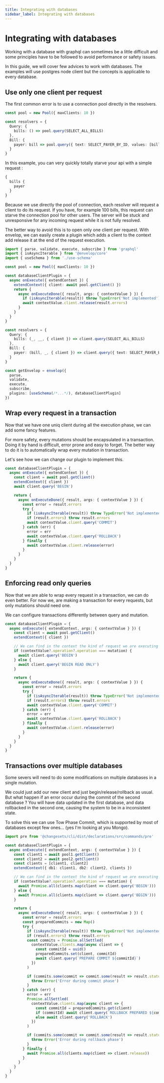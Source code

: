```yaml
---
title: Integrating with databases
sidebar_label: Integrating with databases
---
```


# Integrating with databases

Working with a database with graphql can sometimes be a little difficult and some principles have to be followed
to avoid performance or safety issues.

In this guide, we will cover few advices to work with databases. The examples will use postgres node client but
the concepts is applicable to every database.

## Use only one client per request

The first common error is to use a connection pool directly in the resolvers.

```ts
const pool = new Pool({ maxClients: 10 })

const resolvers = {
  Query: {
    bills: () => pool.query(SELECT_ALL_BILLS)
  },
  Bill: {
    payer: bill => pool.query({ text: SELECT_PAYER_BY_ID, values: [bill.payer_id] })
  }
}
```

In this example, you can very quickly totally starve your api with a simple request :

```graphql
{
  bills {
    payer
  }
}
```

Because we use directly the pool of connection, each resolver will request a client to do its request.
If you have, for example 100 bills, this request can starve the connection pool for other users.
The server will be stuck and unresponsive for any incoming request while it is not fully resolved.

The better way to avoid this is to open only one client per request. With envelop, we can easily create
a plugin which adds a client to the context add release it at the end of the request execution.

```ts
import { parse, validate, execute, subscribe } from 'graphql'
import { isAsyncIterable } from '@envelop/core'
import { useSchema } from './use-schema'

const pool = new Pool({ maxClients: 10 })

const databaseClientPlugin = {
  async onExecute({ extendContext }) {
    extendContext({ client: await pool.getClient() })
    return {
      async onExecuteDone({ result, args: { contextValue } }) {
        if (isAsyncIterable(result)) throw TypeError('Not implemented')
        await contextValue.client.release(result.errors)
      }
    }
  }
}

const resolvers = {
  Query: {
    bills: (_, __, { client }) => client.query(SELECT_ALL_BILLS)
  },
  Bill: {
    payer: (bill, _, { client }) => client.query({ text: SELECT_PAYER_BY_ID, values: [bill.payer_id] })
  }
}

const getEnvelop = envelop({
  parse,
  validate,
  execute,
  subscribe,
  plugins: [useSchema(/*...*/), databaseClientPlugin]
})
```

## Wrap every request in a transaction

Now that we have one uniq client during all the execution phase, we can add some fancy features.

For more safety, every mutations should be encapsulated in a transaction. Doing it by hand is difficult,
error prone and easy to forget. The better way to do it is to automatically wrap every mutation in transaction.

Let's see how we can change our plugin to implement this.

```ts
const databaseClientPlugin = {
  async onExecute({ extendContext }) {
    const client = await pool.getClient()
    extendContext({ client })
    await client.query('BEGIN')

    return {
      async onExecuteDone({ result, args: { contextValue } }) {
        const error = result.errors
        try {
          if (isAsyncIterable(result)) throw TypeError('Not implemented')
          if (result.errors) throw result.errors
          await contextValue.client.query('COMMIT')
        } catch (err) {
          error = err
          await contextValue.client.query('ROLLBACK')
        } finally {
          await contextValue.client.release(error)
        }
      }
    }
  }
}
```

## Enforcing read only queries

Now that we are able to wrap every request in a transaction, we can do even better.
For now we, are making a transaction for every requests, but only mutations should need one.

We can configure transactions differently between query and mutation.

```ts
const databaseClientPlugin = {
  async onExecute({ extendContext, args: { contextValue } }) {
    const client = await pool.getClient()
    extendContext({ client })

    // We can find in the context the kind of request we are executing
    if (contextValue?.operation?.operation === mutation) {
      await client.query('BEGIN')
    } else {
      await client.query('BEGIN READ ONLY')
    }

    return {
      async onExecuteDone({ result, args: { contextValue } }) {
        const error = result.errors
        try {
          if (isAsyncIterable(result)) throw TypeError('Not implemented')
          if (result.errors) throw result.errors
          await contextValue.client.query('COMMIT')
        } catch (err) {
          error = err
          await contextValue.client.query('ROLLBACK')
        } finally {
          await contextValue.client.release(error)
        }
      }
    }
  }
}
```

## Transactions over multiple databases

Some severs will need to do some modifications on multiple databases in a single mutation.

We could just add our new client and just begin/release/rollback as usual. But what happen if an error occur
during the commit of the second database ? You will have data updated in the first database, and data rollbacked
in the second one, causing the system to be in a inconsistent state.

To solve this we can use Tow Phase Commit, which is supported by most of databases except few ones...
(yes I'm looking at you Mongo).

```ts
import pre from '@changesets/cli/dist/declarations/src/commands/pre'

const databaseClientPlugin = {
  async onExecute({ extendContext, args: { contextValue } }) {
    const client1 = await pool1.getClient()
    const client2 = await pool2.getClient()
    const clients = [client1, client2]
    extendContext({ db1: client1, db2: client2, clients })

    // We can find in the context the kind of request we are executing
    if (contextValue?.operation?.operation === mutation) {
      await Promise.all(clients.map(client => client.query('BEGIN')))
    } else {
      await Promise.all(clients.map(client => client.query('BEGIN')))
    }

    return {
      async onExecuteDone({ result, args: { contextValue } }) {
        const error = result.errors
        const preparedCommits = new Map()
        try {
          if (isAsyncIterable(result)) throw TypeError('Not implemented')
          if (result.errors) throw result.errors
          const commits = Promise.allSettled(
            contextValue.clients.map(async client => {
              const commitId = uuid()
              preparedCommits.set(client, commitId)
              await client.query(`PREPARE COMMIT ${commitId}`)
            })
          )

          if (commits.some(commit => commit.some(result => result.status === 'rejected'))) {
            throw Error('Error during commit phase')
          }
        } catch (err) {
          error = err
          Promise.allSettled(
            contextValue.clients.map(async client => {
              const commitId = preparedCommits.get(client)
              if (commitId) await client.query(`ROLLBACK PREPARED ${commitId}`)
              else await client.query('ROLLBACK')
            })
          )

          if (commits.some(commit => commit.some(result => result.status === 'rejected'))) {
            throw Error('Error during rollback phase')
          }
        } finally {
          await Promise.all(clients.map(client => client.release))
        }
      }
    }
  }
}
```
